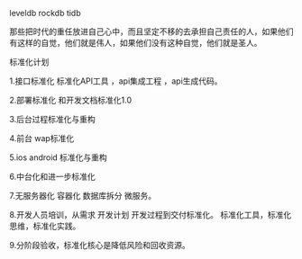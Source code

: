  leveldb rockdb tidb

 那些把时代的重任放进自己心中，而且坚定不移的去承担自己责任的人，如果他们有这样的自觉，他们就是伟人，如果他们没有这种自觉，他们就是圣人。

标准化计划

1.接口标准化  标准化API工具 ，api集成工程 ，api生成代码。

2.部署标准化 和开发文档标准化1.0

3.后台过程标准化与重构

4.前台 wap标准化

5.ios android 标准化与重构

6.中台化和进一步标准化

7.无服务器化 容器化 数据库拆分 微服务。

8.开发人员培训，从需求 开发计划 开发过程到交付标准化。 标准化工具，标准化思维，标准化实践。

9.分阶段验收，标准化核心是降低风险和回收资源。

